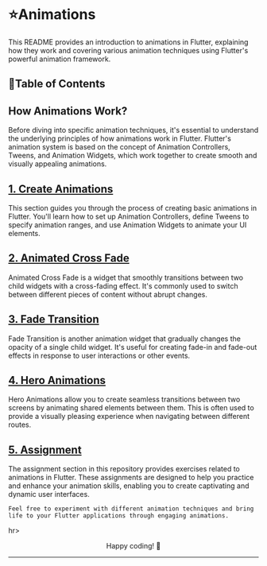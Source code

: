 # ⭐Animations

This README provides an introduction to animations in Flutter, explaining how they work and covering various animation techniques using Flutter's powerful animation framework.

## 🔗Table of Contents
## How Animations Work?

Before diving into specific animation techniques, it's essential to understand the underlying principles of how animations work in Flutter. Flutter's animation system is based on the concept of Animation Controllers, Tweens, and Animation Widgets, which work together to create smooth and visually appealing animations.

## [1. Create Animations](https://github.com/Arpitaagupta/Flutter-Basics/tree/main/Animations/create_animations)
This section guides you through the process of creating basic animations in Flutter. You'll learn how to set up Animation Controllers, define Tweens to specify animation ranges, and use Animation Widgets to animate your UI elements.

## [2. Animated Cross Fade](https://github.com/Arpitaagupta/Flutter-Basics/tree/main/Animations/animated_cross_fade)
Animated Cross Fade is a widget that smoothly transitions between two child widgets with a cross-fading effect. It's commonly used to switch between different pieces of content without abrupt changes.

## [3. Fade Transition](https://github.com/Arpitaagupta/Flutter-Basics/tree/main/Animations/fade_transitions)
Fade Transition is another animation widget that gradually changes the opacity of a single child widget. It's useful for creating fade-in and fade-out effects in response to user interactions or other events.

## [4. Hero Animations](https://github.com/Arpitaagupta/Flutter-Basics/tree/main/Animations/hero_animations)
Hero Animations allow you to create seamless transitions between two screens by animating shared elements between them. This is often used to provide a visually pleasing experience when navigating between different routes.

## [5. Assignment](https://github.com/Arpitaagupta/Flutter-Basics/tree/main/Animations/assignment_3)
The assignment section in this repository provides exercises related to animations in Flutter. These assignments are designed to help you practice and enhance your animation skills, enabling you to create captivating and dynamic user interfaces.

`Feel free to experiment with different animation techniques and bring life to your Flutter applications through engaging animations.`

hr>
<p align="center">
Happy coding! 🚀
<hr>
</p>


